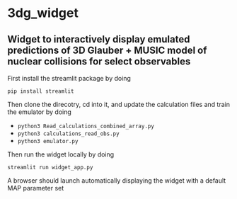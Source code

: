 # 3dg_widget

## Widget to interactively display emulated predictions of 3D Glauber + MUSIC model of nuclear collisions for select observables

First install the streamlit package by doing

`pip install streamlit`

Then clone the direcotry, cd into it, and update the calculation files and train the emulator by doing

  - `python3 Read_calculations_combined_array.py`
  - `python3 calculations_read_obs.py`
  - `python3 emulator.py`


Then run the widget locally by doing

`streamlit run widget_app.py`


A browser should launch automatically displaying the widget with a default MAP parameter set
